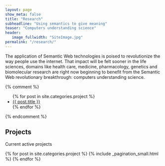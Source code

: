 ```yaml
---
layout: page
show_meta: false
title: "Research"
subheadline: "Using semantics to give meaning"
teaser: "Computers understanding science"
header:
   image_fullwidth: "SiteImage.jpg"
permalink: "/research/"
---
```

The application of Semantic Web technologies is poised to revolutionize the way people use the internet. That impact will be felt sooner in the life sciences, domains like health care, medicine, pharmacology, genetics and biomolecular research are right now beginning to benefit from the Semantic Web revolutionary breakthrough: computers understanding science.

{% comment %}
<ul>
    {% for post in site.categories.project %}
    <li><a href="{{ site.url }}{{ post.url }}">{{ post.title }}</a></li>
    {% endfor %}
</ul>
{% endcomment %}

## Projects

Current active projects


{% for post in site.categories.project %}
  {% include _pagination_small.html %}
{% endfor %}
